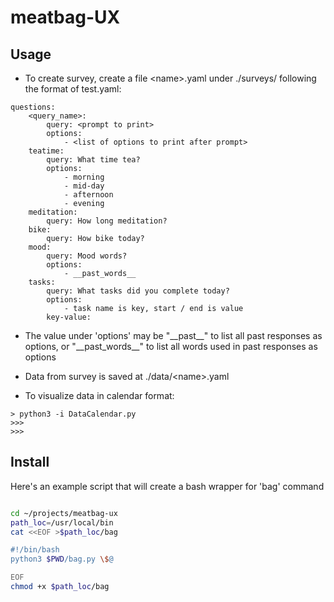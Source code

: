 # meatbag-UX


## Usage

* To create survey, create a file \<name\>.yaml under ./surveys/ following the format of test.yaml:


```
questions:
    <query_name>:
        query: <prompt to print>
        options:
            - <list of options to print after prompt>
    teatime:
        query: What time tea?
        options:
            - morning
            - mid-day
            - afternoon
            - evening
    meditation:
        query: How long meditation?
    bike:
        query: How bike today?
    mood:
        query: Mood words?
        options:
            - __past_words__
    tasks:
        query: What tasks did you complete today?
        options:
            - task name is key, start / end is value
        key-value:

```


  * The value under 'options' may be "\_\_past\_\_" to list all past responses as options, or "\_\_past\_words\_\_" to list all words used in past responses as options
  
  * Data from survey is saved at ./data/\<name\>.yaml
  
* To visualize data in calendar format:


```
> python3 -i DataCalendar.py
>>>
>>>
```


## Install

Here's an example script that will create a bash wrapper for 'bag' command

```bash

cd ~/projects/meatbag-ux
path_loc=/usr/local/bin
cat <<EOF >$path_loc/bag

#!/bin/bash
python3 $PWD/bag.py \$@

EOF
chmod +x $path_loc/bag
```




